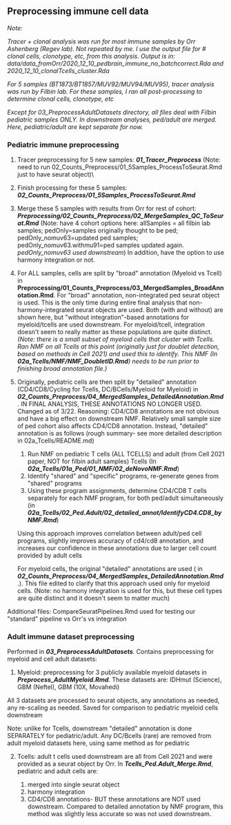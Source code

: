 
## Preprocessing immune cell data

*Note:*

*Tracer + clonal analysis was run for most immune samples by Orr Ashenberg (Regev lab). Not repeated by me. I use the output file for # clonal cells, clonotype, etc, from this analysis.  Output is in: data/data_fromOrr/2020_12_10_pedbrain_immune_no_batchcorrect.Rda and 2020_12_10_clonalTcells_cluster.Rda*

*For 5 samples (BT1873/BT1857/MUV92/MUV94/MUV95), tracer analysis was run by Filbin lab. For these samples, I ran all post-processing to determine clonal cells, clonotype, etc*

*Except for 03_PreprocessAdultDatasets directory, all files deal with Filbin pediatric samples ONLY. In downstream analyses, ped/adult are merged. Here, pediatric/adult are kept separate for now.*



### Pediatric immune  preprocessing

1. Tracer preprocessing for 5 new samples: ***01_Tracer_Preprocess*** (Note: need to run 02_Counts_Preprocess/01_5Samples_ProcessToSeurat.Rmd just to have seurat object)\

2. Finish processing for these 5 samples: ***02_Counts_Preprocess/01_5Samples_ProcessToSeurat.Rmd***

3. Merge these 5 samples with results from Orr for rest of cohort: ***Preprocessing/02_Counts_Preprocess/02_MergeSamples_QC_ToSeurat.Rmd*** (Note: have 4 cohort options here: allSamples = all filbin lab samples; pedOnly=samples originally thought to be ped; pedOnly_nomuv63=updated ped samples; pedOnly_nomuv63.withmu91=ped samples updated again. *pedOnly_nomuv63 used downstream*) In addition, have the option to use harmony integration or not. 

4. For ALL samples, cells are split by "broad" annotation (Myeloid vs Tcell) in **Preprocessing/01_Counts_Preprocess/03_MergedSamples_BroadAnnotation.Rmd**. For "broad" annotation, non-integrated ped seurat object is used. This is the only time during entire final analysis that non-harmony-integrated seurat objects are used. Both (with and without) are shown here, but "without integration"-based annotations for myeloid/tcells are used downstream. For myeloid/tcell, integration doesn't seem to really matter as these populations are quite distinct. *(Note: there is a small subset of myeloid cells that cluster with Tcells. Ran NMF on all Tcells at this point (originally just for doublet detection, based on methods in Cell 2021) and used this to identify. This NMF (In ***02a_Tcells/NMF/NMF_DoubletID.Rmd***) needs to be run prior to finishing broad annotation file.)*

5. Originally, pediatric cells are then split by "detailed" annotation (CD4/CD8/Cycling for Tcells, DC/BCells/Myeloid for Myeloid) in ***02_Counts_Preprocess/04_MergedSamples_DetailedAnnotation.Rmd***. IN FINAL ANALYSIS, THESE ANNOTATIONS NO LONGER USED. Changed as of 3/22. Reasoning: CD4/CD8 annotations are not obvious and have a big effect on downstream NMF. Relatively small sample size of ped cohort also affects CD4/CD8 annotation. Instead, "detailed" annotation is as follows (rough summary- see more detailed description in 02a_Tcells/README.md)
	1. Run NMF on pediatric T cells (ALL TCELLS) and adult (from Cell 2021 paper, NOT for filbin adult samples) Tcells (In ***02a_Tcells/01a_Ped/01_NMF/02_deNovoNMF.Rmd***)
	2. Identify "shared" and "specific" programs, re-generate genes from "shared" programs
	3. Using these program assignments, determine CD4/CD8 T cells separately for each NMF program, for both ped/adult simultaneously (in ***02a_Tcells/02_Ped.Adult/02_detailed_annot/IdentifyCD4.CD8_byNMF.Rmd***)

	Using this approach improves correlation between adult/ped cell programs, slightly improves accuracy of cd4/cd8 annotation, and increases our confidence in these annotations due to larger cell count provided by adult cells

	For myeloid cells, the original "detailed" annotations are used ( in ***02_Counts_Preprocess/04_MergedSamples_DetailedAnnotation.Rmd***.). This file edited to clarify that this approach used only for myeloid cells. (Note: no harmony integration is used for this, but these cell types are quite distinct and it doesn't seem to matter much)


Additional files: CompareSeuratPipelines.Rmd used for testing our "standard" pipeline vs Orr's vs integration

### Adult immune dataset preprocessing

Performed in ***03_PreprocessAdultDatasets***. Contains preprocessing for myeloid and cell adult datasets: 

1. Myeloid: preprocessing for 3 publicly available myeloid datasets in ***Preprocess_AdultMyeloid.Rmd***. These datasets are: IDHmut (Science), GBM (Neftel), GBM (10X, Movahedi)

All 3 datasets are processed to seurat objects, any annotations as needed, any re-scaling as needed. Saved for comparison to pediatric myeloid cells downstream

Note: unlike for Tcells, downstream "detailed" annotation is done SEPARATELY for pediatric/adult. Any DC/Bcells (rare) are removed from adult myeloid datasets here, using same method as for pediatric

2. Tcells: adult t cells used downstream are all from Cell 2021 and were provided as a seurat object by Orr. In ***Tcells_Ped.Adult_Merge.Rmd***, pediatric and adult cells are:

	1) merged into single seurat object 
	2) harmony integration 
	3) CD4/CD8 annotations- BUT these annotations are NOT used downstream. Compared to detailed annotation by NMF program, this method was slightly less accurate so was not used downstream.

